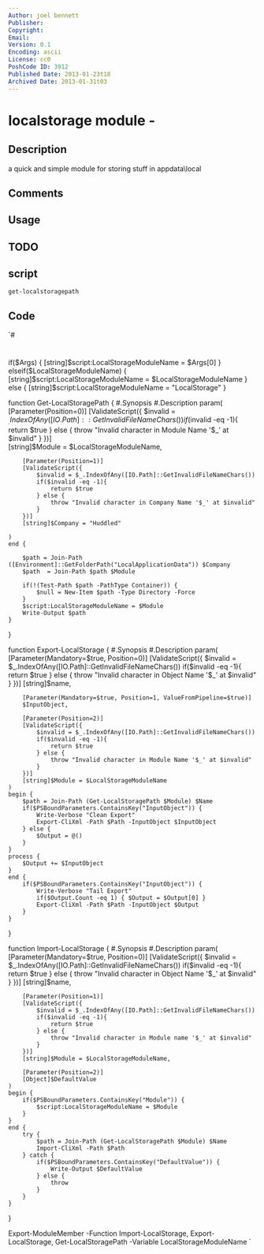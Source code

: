 ```yaml
---
Author: joel bennett
Publisher: 
Copyright: 
Email: 
Version: 0.1
Encoding: ascii
License: cc0
PoshCode ID: 3912
Published Date: 2013-01-23t18
Archived Date: 2013-01-31t03
---
```


# localstorage module - 

## Description

a quick and simple module for storing stuff in appdata\local

## Comments



## Usage



## TODO



## script

`get-localstoragepath`

## Code

`#
 #
 if($Args) { 
 	[string]$script:LocalStorageModuleName = $Args[0] 
 } elseif($LocalStorageModuleName) { 
 	[string]$script:LocalStorageModuleName = $LocalStorageModuleName
 } else {
 	[string]$script:LocalStorageModuleName = "LocalStorage" 
 }
 
 function Get-LocalStoragePath {
 	#.Synopsis
 	#.Description
 	param(
 		[Parameter(Position=0)]
 		[ValidateScript({ 
 			$invalid = $_.IndexOfAny([IO.Path]::GetInvalidFileNameChars())			
 			if($invalid -eq -1){ 
 				return $true
 			} else {
 				throw "Invalid character in Module Name '$_' at $invalid"
 			}
 		})]			
 		[string]$Module = $LocalStorageModuleName,
 
 		[Parameter(Position=1)]
 		[ValidateScript({ 
 			$invalid = $_.IndexOfAny([IO.Path]::GetInvalidFileNameChars())			
 			if($invalid -eq -1){ 
 				return $true
 			} else {
 				throw "Invalid character in Company Name '$_' at $invalid"
 			}
 		})]			
 		[string]$Company = "Huddled"		
 
 	)
 	end {
 		
 		$path = Join-Path ([Environment]::GetFolderPath("LocalApplicationData")) $Company
 		$path  = Join-Path $path $Module
 
 		if(!(Test-Path $path -PathType Container)) {
 			$null = New-Item $path -Type Directory -Force
 		}
 		$script:LocalStorageModuleName = $Module
 		Write-Output $path
 	}
 }
 
 function Export-LocalStorage {
 	#.Synopsis
 	#.Description
 	param(
 		[Parameter(Mandatory=$true, Position=0)]
 		[ValidateScript({ 
 			$invalid = $_.IndexOfAny([IO.Path]::GetInvalidFileNameChars())			
 			if($invalid -eq -1){ 
 				return $true
 			} else {
 				throw "Invalid character in Object Name '$_' at $invalid"
 			}
 		})]		
 		[string]$name,
 
 		[Parameter(Mandatory=$true, Position=1, ValueFromPipeline=$true)]
 		$InputObject,
 
 		[Parameter(Position=2)]
 		[ValidateScript({ 
 			$invalid = $_.IndexOfAny([IO.Path]::GetInvalidFileNameChars())			
 			if($invalid -eq -1){ 
 				return $true
 			} else {
 				throw "Invalid character in Module Name '$_' at $invalid"
 			}
 		})]		
 		[string]$Module = $LocalStorageModuleName
 	)
 	begin {
 		$path = Join-Path (Get-LocalStoragePath $Module) $Name
 		if($PSBoundParameters.ContainsKey("InputObject")) {
 			Write-Verbose "Clean Export"
 			Export-CliXml -Path $Path -InputObject $InputObject
 		} else {
 			$Output = @()
 		}
 	}
 	process {
 		$Output += $InputObject
 	}
 	end {
 		if($PSBoundParameters.ContainsKey("InputObject")) {
 			Write-Verbose "Tail Export"
 			if($Output.Count -eq 1) { $Output = $Output[0] }
 			Export-CliXml -Path $Path -InputObject $Output
 		}
 	}
 }
 
 function Import-LocalStorage {
 	#.Synopsis
 	#.Description
 	param(
 		[Parameter(Mandatory=$true, Position=0)]
 		[ValidateScript({ 
 			$invalid = $_.IndexOfAny([IO.Path]::GetInvalidFileNameChars())			
 			if($invalid -eq -1){ 
 				return $true
 			} else {
 				throw "Invalid character in Object Name '$_' at $invalid"
 			}
 		})]		
 		[string]$name,
 
 		[Parameter(Position=1)]
 		[ValidateScript({ 
 			$invalid = $_.IndexOfAny([IO.Path]::GetInvalidFileNameChars())			
 			if($invalid -eq -1){ 
 				return $true
 			} else {
 				throw "Invalid character in Module name '$_' at $invalid"
 			}
 		})]		
 		[string]$Module = $LocalStorageModuleName,
 
 		[Parameter(Position=2)]
 		[Object]$DefaultValue
 	)
 	begin {
 		if($PSBoundParameters.ContainsKey("Module")) {
 			$script:LocalStorageModuleName = $Module
 		}
 	}
 	end {
 		try {
 			$path = Join-Path (Get-LocalStoragePath $Module) $Name
 			Import-CliXml -Path $Path
 		} catch {
 			if($PSBoundParameters.ContainsKey("DefaultValue")) {
 				Write-Output $DefaultValue
 			} else {
 				throw
 			}
 		}
 	}
 }
 
 Export-ModuleMember -Function Import-LocalStorage, Export-LocalStorage, Get-LocalStoragePath -Variable LocalStorageModuleName
`

